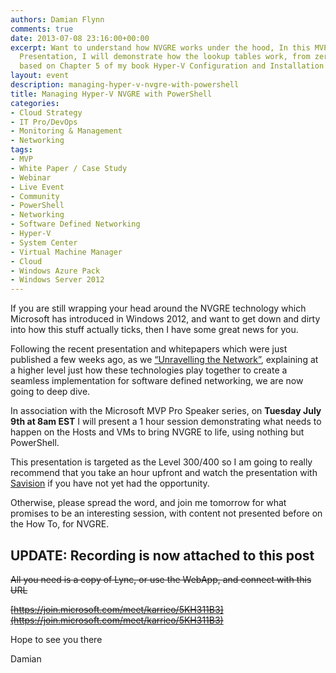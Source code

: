 ```yaml
---
authors: Damian Flynn
comments: true
date: 2013-07-08 23:16:00+00:00
excerpt: Want to understand how NVGRE works under the hood, In this MVP Pro Series
  Presentation, I will demonstrate how the lookup tables work, from zero to working,
  based on Chapter 5 of my book Hyper-V Configuration and Installation
layout: event
description: managing-hyper-v-nvgre-with-powershell
title: Managing Hyper-V NVGRE with PowerShell
categories:
- Cloud Strategy
- IT Pro/DevOps
- Monitoring & Management
- Networking
tags:
- MVP
- White Paper / Case Study
- Webinar
- Live Event
- Community
- PowerShell
- Networking
- Software Defined Networking
- Hyper-V 
- System Center
- Virtual Machine Manager
- Cloud
- Windows Azure Pack
- Windows Server 2012
---
```


If you are still wrapping your head around the NVGRE technology which Microsoft has introduced in Windows 2012, and want to get down and dirty into how this stuff actually ticks, then I have some great news for you.

Following the recent presentation and whitepapers which were just published a few weeks ago, as we [“Unravelling the Network”](http://www.savision.com/resources/webinar/demand-webinar-scvmm-2012-sp1-unravelling-network), explaining at a higher level just how these technologies play together to create a seamless implementation for software defined networking, we are now going to deep dive.

In association with the Microsoft MVP Pro Speaker series, on **Tuesday July 9th at 8am EST** I will present a 1 hour session demonstrating what needs to happen on the Hosts and VMs to bring NVGRE to life, using nothing but PowerShell.

This presentation is targeted as the Level 300/400 so I am going to really recommend that you take an hour upfront and watch the presentation with [Savision](http://www.savision.com/resources/webinar/demand-webinar-scvmm-2012-sp1-unravelling-network) if you have not yet had the opportunity.

Otherwise, please spread the word, and join me tomorrow for what promises to be an interesting session, with content not presented before on the How To, for NVGRE.


## UPDATE: Recording is now attached to this post


<del>All you need is a copy of Lync, or use the WebApp, and connect with this URL</del>

<del>[https://join.microsoft.com/meet/karrieo/5KH311B3](https://join.microsoft.com/meet/karrieo/5KH311B3)</del>

Hope to see you there

Damian

